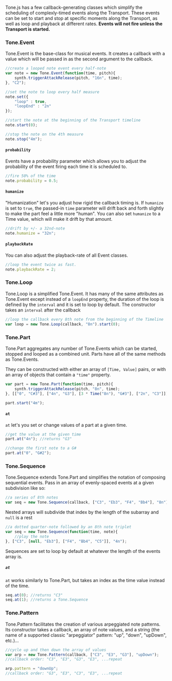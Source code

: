 Tone.js has a few callback-generating classes which simplify the scheduling of complexly-timed events along the Transport. These events can be set to start and stop at specific moments along the Transport, as well as loop and playback at different rates. **Events will not fire unless the Transport is started.**

### Tone.Event

Tone.Event is the base-class for musical events. It creates a callback with a value which will be passed in as the second argument to the callback. 

```javascript
//create a looped note event every half-note
var note = new Tone.Event(function(time, pitch){
	synth.triggerAttackRelease(pitch, "16n", time);
}, "C2");

//set the note to loop every half measure
note.set({
	"loop" : true,
	"loopEnd" : "2n"
});

//start the note at the beginning of the Transport timeline
note.start(0);

//stop the note on the 4th measure
note.stop("4m");
```
#### `probability`

Events have a probability parameter which allows you to adjust the probability of the event firing each time it is scheduled to. 

```javascript
//fire 50% of the time
note.probability = 0.5;
```

#### `humanize`

"Humanization" let's you adjust how rigid the callback timing is. If `humanize` is set to `true`, the passed-in `time` parameter will drift back and forth slightly to make the part feel a little more "human". You can also set `humanize` to a Time value, which will make it drift by that amount. 

```javascript
//drift by +/- a 32nd-note
note.humanize = "32n";
```

#### `playbackRate`

You can also adjust the playback-rate of all Event classes. 

```javascript
//loop the event twice as fast. 
note.playbackRate = 2;
```

### Tone.Loop

Tone.Loop is a simplified Tone.Event. It has many of the same attributes as Tone.Event except instead of a `loopEnd` property, the duration of the loop is defined by the `interval` and it is set to loop by default. The constructor takes an `interval` after the callback

```javascript
//loop the callback every 8th note from the beginning of the Timeline
var loop = new Tone.Loop(callback, "8n").start(0);
```

### Tone.Part

Tone.Part aggregates any number of Tone.Events which can be started, stopped and looped as a combined unit. Parts have all of the same methods as Tone.Events. 

They can be constructed with either an array of `[Time, Value]` pairs, or with an array of objects that contain a `"time"` property. 

```javascript
var part = new Tone.Part(function(time, pitch){
	synth.triggerAttackRelease(pitch, "8n", time);
}, [["0", "C#3"], ["4n", "G3"], [3 * Time("8n"), "G#3"], ["2n", "C3"]]);

part.start("4m");
```

#### `at`

`at` let's you set or change values of a part at a given time. 

```javascript
//get the value at the given time
part.at("4n"); //returns "G3"
```

```javascript
//change the first note to a G#
part.at("0", "G#2");
```

### Tone.Sequence

Tone.Sequence extends Tone.Part and simplifies the notation of composing sequential events. Pass in an array of evenly-spaced events at a given subdivision like so:

```javascript
//a series of 8th notes
var seq = new Tone.Sequence(callback, ["C3", "Eb3", "F4", "Bb4"], "8n");
```

Nested arrays will subdivide that index by the length of the subarray and `null` is a rest

```javascript
//a dotted quarter-note followed by an 8th note triplet
var seq = new Tone.Sequence(function(time, note){
	//play the note
}, ["C3", [null, "Eb3"], ["F4", "Bb4", "C5"]], "4n");
```

Sequences are set to loop by default at whatever the length of the events array is. 

##### `at`

`at` works similarly to Tone.Part, but takes an index as the time value instead of the time. 

```javascript
seq.at(0); //returns "C3"
seq.at(1); //returns a Tone.Sequence
```

### Tone.Pattern

Tone.Pattern facilitates the creation of various arpeggiated note patterns. Its constructor takes a callback, an array of note values, and a string (the name of a supported classic "arpeggiator" pattern: "up", "down", "upDown", etc.)...

```javascript
//cycle up and then down the array of values
var arp = new Tone.Pattern(callback, ["C3", "E3", "G3"], "upDown");
//callback order: "C3", "E3", "G3", "E3", ...repeat

arp.pattern = "downUp";
//callback order: "G3", "E3", "C3", "E3", ...repeat
``` 